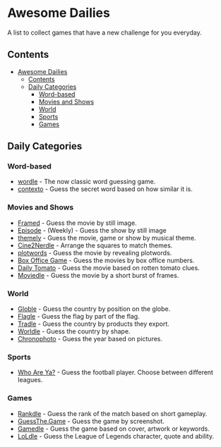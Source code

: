 # Awesome Dailies

A list to collect games that have a new challenge for you everyday.

## Contents

- [Awesome Dailies](#awesome-dailies)
  - [Contents](#contents)
  - [Daily Categories](#daily-categories)
    - [Word-based](#word-based)
    - [Movies and Shows](#movies-and-shows)
    - [World](#world)
    - [Sports](#sports)
    - [Games](#games)


## Daily Categories

### Word-based

- [wordle](https://www.nytimes.com/games/wordle/index.html) - The now classic word guessing game.
- [contexto](https://contexto.me/) - Guess the secret word based on how similar it is.


### Movies and Shows

- [Framed](https://framed.wtf/) - Guess the movie by still image.
- [Episode](https://episode.wtf/) - (Weekly) - Guess the show by still image
- [themely](https://themely.abshari.com/) - Guess the movie, game or show by musical theme.
- [Cine2Nerdle](https://www.cinenerdle2.app/) - Arrange the squares to match themes.
- [plotwords](https://plotwords.com/daily) - Guess the movie by revealing plotwords.
- [Box Office Game](https://boxofficega.me/) - Guess the movies by box office numbers.
- [Daily Tomato](https://www.rottentomatoes.com/movie-trivia/) - Guess the movie based on rotten tomato clues.
- [Moviedle](https://likewisetv.com/arcade/moviedle) - Guess the movie by a short burst of frames.

### World

- [Globle](https://globle.org/?) - Guess the country by position on the globe.
- [Flagle](https://flagle.gg/) - Guess the flag by part of the flag.
- [Tradle](https://oec.world/en/tradle/) - Guess the country by products they export.
- [Worldle](https://worldle.teuteuf.fr/) - Guess the country by shape.
- [Chronophoto](https://www.chronophoto.app/daily.html) - Guess the year based on pictures. 

### Sports

- [Who Are Ya?](https://playfootball.games/who-are-ya) - Guess the football player. Choose between different leagues.

### Games

- [Rankdle](https://rankdle.com/) - Guess the rank of the match based on short gameplay.
- [GuessThe.Game](https://guessthe.game/) - Guess the game by screenshot.
- [Gamedle](https://www.gamedle.wtf/) - Guess the game based on cover, artwork or keywords.
- [LoLdle](https://loldle.net/) - Guess the League of Legends character, quote and ability.
